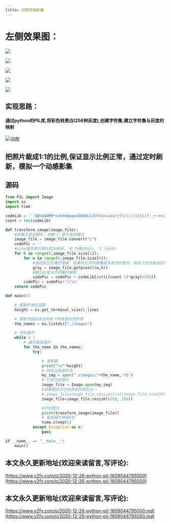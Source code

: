 ```yaml
---
title: 创意终端影集
---
```




# 左侧效果图：
![](https://www.v2fy.com/asset/0i/jikemiji/jikemiji-md/2020-12-26-python-pil-1609044795000.assets/3203841-2b6099af7e5daa8f.jpg)

![](https://www.v2fy.com/asset/0i/jikemiji/jikemiji-md/2020-12-26-python-pil-1609044795000.assets/3203841-1c22658e595080e4.jpg)

![](https://www.v2fy.com/asset/0i/jikemiji/jikemiji-md/2020-12-26-python-pil-1609044795000.assets/3203841-ff9cb4dae8116c5e.jpg)

![](https://www.v2fy.com/asset/0i/jikemiji/jikemiji-md/2020-12-26-python-pil-1609044795000.assets/3203841-75f610ec11298fcb.jpg)

![](https://www.v2fy.com/asset/0i/jikemiji/jikemiji-md/2020-12-26-python-pil-1609044795000.assets/3203841-f00d8b4def05edc5.jpg)

## 实现思路：
#### 通过python的PIL库,将彩色转黑白(256种灰度),创建字符集,建立字符集与灰度的映射

![动图](https://www.v2fy.com/asset/0i/jikemiji/jikemiji-md/2020-12-26-python-pil-1609044795000.assets/3203841-e9c729e576445885.gif)


## 把照片裁成1:1的比例,保证显示比例正常，通过定时刷新，模拟一个动感影集


## 源码
```python
from PIL import Image
import os
import time

codeLib = '''@B%8&WM#*oahkbdpqwmZO0QLCJUYXzcvunxrjft/\|()1{}[]?-_+~<>i!lI;:,"^`'. '''#生成字符画所需的字符集
count = len(codeLib)

def transform_image(image_file):
    #转换为黑白图片，参数"L"表示黑白模式
    image_file = image_file.convert("L")
    codePic = ''
    #size属性表示图片的分辨率，'0'为横向大小，'1'为纵向
    for h in range(0,image_file.size[1]):
        for w in range(0,image_file.size[0]):
            #返回指定位置的像素，如果所打开的图像是多层次的图片，那这个方法就返回一个元组
            gray = image_file.getpixel((w,h))
            #建立灰度与字符集的映射
            codePic = codePic + codeLib[int(((count-1)*gray)/256)]
        codePic = codePic+'\r\n'
    return codePic

def main():

    # 获取终端的高度
    height = os.get_terminal_size().lines

    # 获取同级目录文件夹下所有图片的列表
    the_names = os.listdir("./images")

    # 开启循环
    while 1 :
        # 遍历每张图片
        for the_name in the_names:
            try:

                # 清屏幕
                print("\n"*height)
                # 拼合当前图片名
                my_img = open("./images/"+the_name,'rb')
                # 打开当前图片
                image_file = Image.open(my_img)
                #调整图片尺寸到原来的四分之一
                # image_file=image_file.resize((int(image_file.size[0]*0.5), int(image_file.size[1]*0.5)))
                image_file=image_file.resize((250, 250))

                #打印图片
                print(transform_image(image_file))
                # 每张图片停顿5秒
                time.sleep(5)
            except Exception as e:
                pass

if __name__ == "__main__":
    main()
```



## 本文永久更新地址(欢迎来读留言,写评论):

[https://www.v2fy.com/p/2020-12-26-python-pil-1609044795000](https://www.v2fy.com/p/2020-12-26-python-pil-1609044795000)
## 本文永久更新地址(欢迎来读留言,写评论):

[https://www.v2fy.com/p/2020-12-26-python-pil-1609044795000.md](https://www.v2fy.com/p/2020-12-26-python-pil-1609044795000.md)
